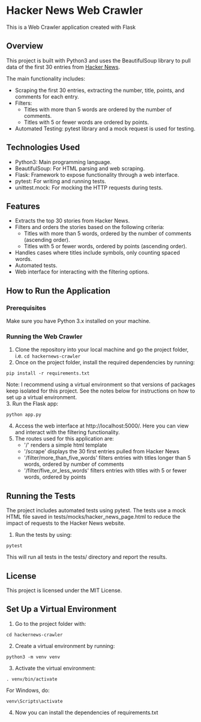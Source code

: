# Hacker News Web Crawler
This is a Web Crawler application created with Flask

## Overview
This project is built with Python3 and uses the BeautifulSoup library to pull data of the first 30 entries from [Hacker News](https://news.ycombinator.com/). 

The main functionality includes:
- Scraping the first 30 entries, extracting the number, title, points, and comments for each entry.
- Filters:
  - Titles with more than 5 words are ordered by the number of comments.
  - Titles with 5 or fewer words are ordered by points.
- Automated Testing: pytest library and a mock request is used for testing.

## Technologies Used
- Python3: Main programming language.
- BeautifulSoup: For HTML parsing and web scraping.
- Flask: Framework to expose functionality through a web interface.
- pytest: For writing and running tests.
- unittest.mock: For mocking the HTTP requests during tests.

## Features
- Extracts the top 30 stories from Hacker News.
- Filters and orders the stories based on the following criteria:
  - Titles with more than 5 words, ordered by the number of comments (ascending order).
  - Titles with 5 or fewer words, ordered by points (ascending order).
- Handles cases where titles include symbols, only counting spaced words.
- Automated tests.
- Web interface for interacting with the filtering options.

## How to Run the Application
### Prerequisites
Make sure you have Python 3.x installed on your machine.

### Running the Web Crawler
1. Clone the repository into your local machine and go the project folder, i.e. ```cd hackernews-crawler```
2. Once on the project folder, install the required dependencies by running:
```
pip install -r requirements.txt
```
Note: I recommend using a virtual environment so that versions of packages keep isolated for this project.
See the notes below for instructions on how to set up a virtual environment.<br>
3. Run the Flask app:
```
python app.py
```
4. Access the web interface at http://localhost:5000/. 
Here you can view and interact with the filtering functionality.
5. The routes used for this application are:
   - '/' renders a simple html template
   - '/scrape' displays the 30 first entries pulled from Hacker News
   - '/filter/more_than_five_words' filters entries with titles longer than 5 words, ordered by number of comments
   - '/filter/five_or_less_words' filters entries with titles with 5 or fewer words, ordered by points

## Running the Tests
The project includes automated tests using pytest.
The tests use a mock HTML file saved in tests/mocks/hacker_news_page.html
to reduce the impact of requests to the Hacker News website.
1. Run the tests by using:
```
pytest
```
This will run all tests in the tests/ directory and report the results.

## License
This project is licensed under the MIT License.

## Set Up a Virtual Environment
1. Go to the project folder with:
```
cd hackernews-crawler
```
2. Create a virtual environment by running:
```
python3 -m venv venv
```
3. Activate the virtual environment:
```
. venv/bin/activate
```
For Windows, do:
```
venv\Scripts\activate
```
4. Now you can install the dependencies of requirements.txt